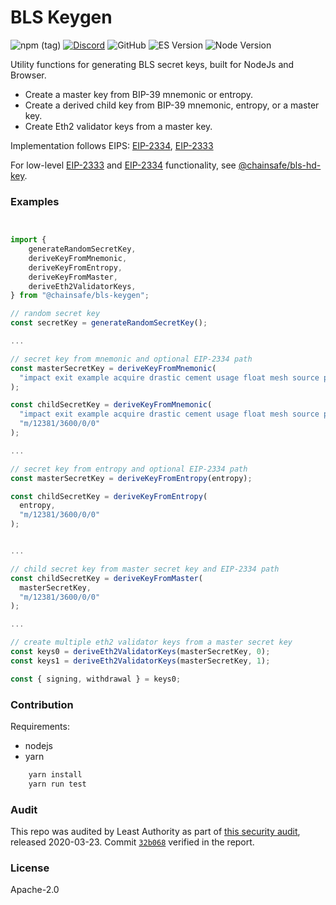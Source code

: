 # BLS Keygen

![npm (tag)](https://img.shields.io/npm/v/@chainsafe/bls-keygen/latest)
[![Discord](https://img.shields.io/discord/593655374469660673.svg?label=Discord&logo=discord)](https://discord.gg/aMxzVcr)
![GitHub](https://img.shields.io/github/license/chainsafe/bls-keygen)
![ES Version](https://img.shields.io/badge/ES-2015-yellow)
![Node Version](https://img.shields.io/badge/node-10.x-green)

Utility functions for generating BLS secret keys, built for NodeJs and Browser.

- Create a master key from BIP-39 mnemonic or entropy.
- Create a derived child key from BIP-39 mnemonic, entropy, or a master key.
- Create Eth2 validator keys from a master key.

Implementation follows EIPS: [EIP-2334](https://github.com/ethereum/EIPs/pull/2334), [EIP-2333](https://github.com/ethereum/EIPs/pull/2333)

For low-level [EIP-2333](https://github.com/ethereum/EIPs/pull/2333) and [EIP-2334](https://github.com/ethereum/EIPs/pull/2334) functionality, see [@chainsafe/bls-hd-key](https://github.com/chainsafe/bls-hd-key).

### Examples
```typescript


import {
    generateRandomSecretKey,
    deriveKeyFromMnemonic,
    deriveKeyFromEntropy,
    deriveKeyFromMaster,
    deriveEth2ValidatorKeys,
} from "@chainsafe/bls-keygen";

// random secret key
const secretKey = generateRandomSecretKey();

...

// secret key from mnemonic and optional EIP-2334 path
const masterSecretKey = deriveKeyFromMnemonic(
  "impact exit example acquire drastic cement usage float mesh source private bulb twenty guitar neglect",
);

const childSecretKey = deriveKeyFromMnemonic(
  "impact exit example acquire drastic cement usage float mesh source private bulb twenty guitar neglect",
  "m/12381/3600/0/0"
);

...

// secret key from entropy and optional EIP-2334 path
const masterSecretKey = deriveKeyFromEntropy(entropy);

const childSecretKey = deriveKeyFromEntropy(
  entropy,
  "m/12381/3600/0/0"
);


...

// child secret key from master secret key and EIP-2334 path
const childSecretKey = deriveKeyFromMaster(
  masterSecretKey,
  "m/12381/3600/0/0"
);

...

// create multiple eth2 validator keys from a master secret key
const keys0 = deriveEth2ValidatorKeys(masterSecretKey, 0);
const keys1 = deriveEth2ValidatorKeys(masterSecretKey, 1);

const { signing, withdrawal } = keys0;

```

### Contribution

Requirements:
- nodejs
- yarn

```bash
    yarn install
    yarn run test
```

### Audit

This repo was audited by Least Authority as part of [this security audit](https://github.com/ChainSafe/lodestar/blob/master/audits/2020-03-23_UTILITY_LIBRARIES.pdf), released 2020-03-23. Commit [`32b068`](https://github.com/ChainSafe/bls-hd-key/commit/32b068) verified in the report.

### License

Apache-2.0
